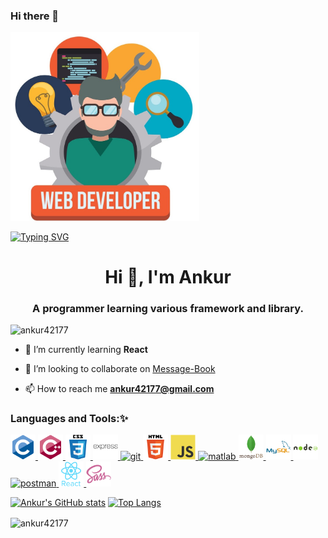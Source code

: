### Hi there 👋
<img src="web-developer-design-vector-5885787 (2).jpg" style="alignSelf:'center'" height="30%" width="60%">
<!-- [![Typing SVG](https://readme-typing-svg.herokuapp.com?color=%2369F73B&size=30&vCenter=true&lines=Hi%2C+I'm+Ankur+Kumar;I+am+a+Full+stack+Developer;+Reading+Book)](https://git.io/typing-svg)
%23F7E830 %2369F73B -->

[![Typing SVG](https://readme-typing-svg.herokuapp.com?color=%2369F73B&size=30&vCenter=true&lines=Hi%2C+I'm+Ankur+Kumar;I+am+a+Web+Developer;%E2%99%A5+Reading+Book)](https://git.io/typing-svg)
<h1 align="center">Hi 👋, I'm Ankur</h1>
<h3 align="center">A programmer learning various framework and library.</h3>
<!-- <h3 align="center">A sophomore @ NIT,Manipur.</h3> -->

<p align="left"> <img src="https://komarev.com/ghpvc/?username=ankur42177&label=Profile%20views&color=0e75b6&style=flat" alt="ankur42177" /> </p>

<!-- <p align="left"> <a href="https://twitter.com/" target="blank"><img src="https://img.shields.io/twitter/follow/ankur070707?logo=twitter&style=for-the-badge" alt="ankur070707" /></a> </p> -->

- 🌱 I’m currently learning **React**

- 👯 I’m looking to collaborate on [Message-Book](https://github.com/Ankur42177/MessagingBookApp.git)

- 📫 How to reach me **ankur42177@gmail.com**

<!-- <h3 align="centre">Connect with me: ✨</h3>
<p align="centre">
<a href="https://twitter.com/" target="blank"><img align="center" src="https://raw.githubusercontent.com/rahuldkjain/github-profile-readme-generator/master/src/images/icons/Social/twitter.svg" alt="ankur070" height="30" width="40" /></a>
<a href="https://linkedin.com/in/www.linkedin.com/in/ankur-kumar-007" target="blank"><img align="center" src="https://raw.githubusercontent.com/rahuldkjain/github-profile-readme-generator/master/src/images/icons/Social/linked-in-alt.svg" alt="www.linkedin.com/in/ankur-kumar-007" height="30" width="40" /></a>
<a href="https://www.codechef.com/users/https://www.codechef.com/users/ankur4217" target="blank"><img align="center" src="https://cdn.jsdelivr.net/npm/simple-icons@3.1.0/icons/codechef.svg" alt="https://www.codechef.com/users/ankur4217" height="30" width="40" /></a>
<a href="https://www.leetcode.com/https://leetcode.com/ankur4217/" target="blank"><img align="center" src="https://raw.githubusercontent.com/rahuldkjain/github-profile-readme-generator/master/src/images/icons/Social/leet-code.svg" alt="https://leetcode.com/ankur4217/" height="30" width="40" /></a>
<a href="https://auth.geeksforgeeks.org/user/https://auth.geeksforgeeks.org/user/ankur4217/practice/" target="blank"><img align="center" src="https://raw.githubusercontent.com/rahuldkjain/github-profile-readme-generator/master/src/images/icons/Social/geeks-for-geeks.svg" alt="https://auth.geeksforgeeks.org/user/ankur42177/practice/" height="30" width="40" /></a>
</p> -->



<h3 align="centre">Languages and Tools:✨</h3>
<p align="centre"> <a href="https://www.cprogramming.com/" target="_blank" rel="noreferrer"> <img src="https://raw.githubusercontent.com/devicons/devicon/master/icons/c/c-original.svg" alt="c" width="40" height="40"/> </a> <a href="https://www.w3schools.com/cpp/" target="_blank" rel="noreferrer"> <img src="https://raw.githubusercontent.com/devicons/devicon/master/icons/cplusplus/cplusplus-original.svg" alt="cplusplus" width="40" height="40"/> </a> <a href="https://www.w3schools.com/css/" target="_blank" rel="noreferrer"> <img src="https://raw.githubusercontent.com/devicons/devicon/master/icons/css3/css3-original-wordmark.svg" alt="css3" width="40" height="40"/> </a> <a href="https://expressjs.com" target="_blank" rel="noreferrer"> <img src="https://raw.githubusercontent.com/devicons/devicon/master/icons/express/express-original-wordmark.svg" alt="express" width="40" height="40"/> </a> <a href="https://git-scm.com/" target="_blank" rel="noreferrer"> <img src="https://www.vectorlogo.zone/logos/git-scm/git-scm-icon.svg" alt="git" width="40" height="40"/> </a> <a href="https://www.w3.org/html/" target="_blank" rel="noreferrer"> <img src="https://raw.githubusercontent.com/devicons/devicon/master/icons/html5/html5-original-wordmark.svg" alt="html5" width="40" height="40"/> </a> <a href="https://developer.mozilla.org/en-US/docs/Web/JavaScript" target="_blank" rel="noreferrer"> <img src="https://raw.githubusercontent.com/devicons/devicon/master/icons/javascript/javascript-original.svg" alt="javascript" width="40" height="40"/> </a> <a href="https://www.mathworks.com/" target="_blank" rel="noreferrer"> <img src="https://upload.wikimedia.org/wikipedia/commons/2/21/Matlab_Logo.png" alt="matlab" width="40" height="40"/> </a> <a href="https://www.mongodb.com/" target="_blank" rel="noreferrer"> <img src="https://raw.githubusercontent.com/devicons/devicon/master/icons/mongodb/mongodb-original-wordmark.svg" alt="mongodb" width="40" height="40"/> </a> <a href="https://www.mysql.com/" target="_blank" rel="noreferrer"> <img src="https://raw.githubusercontent.com/devicons/devicon/master/icons/mysql/mysql-original-wordmark.svg" alt="mysql" width="40" height="40"/> </a> <a href="https://nodejs.org" target="_blank" rel="noreferrer"> <img src="https://raw.githubusercontent.com/devicons/devicon/master/icons/nodejs/nodejs-original-wordmark.svg" alt="nodejs" width="40" height="40"/> </a> <a href="https://postman.com" target="_blank" rel="noreferrer"> <img src="https://www.vectorlogo.zone/logos/getpostman/getpostman-icon.svg" alt="postman" width="40" height="40"/> </a> <a href="https://reactjs.org/" target="_blank" rel="noreferrer"> <img src="https://raw.githubusercontent.com/devicons/devicon/master/icons/react/react-original-wordmark.svg" alt="react" width="40" height="40"/> </a> <a href="https://sass-lang.com" target="_blank" rel="noreferrer"> <img src="https://raw.githubusercontent.com/devicons/devicon/master/icons/sass/sass-original.svg" alt="sass" width="40" height="40"/> </a> </p>

[![Ankur's GitHub stats](https://github-readme-stats.vercel.app/api?username=ankur42177&count_private=true&theme=merko)](https://github.com/anuraghazra/github-readme-stats)                        [![Top Langs](https://github-readme-stats.vercel.app/api/top-langs/?username=ankur42177)](https://github.com/anuraghazra/github-readme-stats)

<p><img align="center" src="https://github-readme-streak-stats.herokuapp.com/?user=ankur42177&" alt="ankur42177" /></p>
